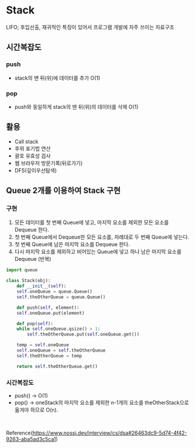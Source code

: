 # Stack

LIFO; 후입선출, 재귀적인 특징이 있어서 프로그램 개발에 자주 쓰이는 자료구조

## 시간복잡도

### push

- stack의 맨 뒤(위)에 데이터를 추가 O(1)

### pop

- push와 동일하게 stack의 맨 뒤(위)의 데이터를 삭제 O(1)

## 활용

- Call stack
- 후위 표기법 연산
- 괄호 유효성 검사
- 웹 브라우저 방문기록(뒤로가기)
- DFS(깊이우선탐색)

## Queue 2개를 이용하여 Stack 구현

### 구현

1. 모든 데이터를 첫 번째 Queue에 넣고, 마지막 요소를 제외한 모든 요소를 Dequeue 한다.
2. 첫 번째 Queue에서 Dequeue한 모든 요소를, 차례대로 두 번째 Queue에 넣는다.
3. 첫 번째 Queue에 남은 마지막 요소를 Dequeue 한다.
4. 다시 마지막 요소를 제외하고 비어있는 Queue에 넣고 하나 남은 마지막 요소를 Dequeue (반복)

```python
import queue

class Stack(obj):
    def __init__(self):
	self.oneQueue = queue.Queue()
	self.theOtherQueue = queue.Queue()

    def push(self, element):
	self.oneQueue.put(element)

    def pop(self):
	while self.oneQueue.qsize() > 1:
		self.theOtherQueue.put(self.oneQueue.get())

	temp = self.oneQueue
	self.oneQueue = self.theOtherQueue
	self.theOtherQueue = temp

	return self.theOtherQueue.get()
```

### 시간복잡도

- push() → O(1)
- pop() → oneStack의 마지막 요소를 제외한 n-1개의 요소를 theOtherStack으로 옮겨야 하므로 O(n). 
  
<br>
  
Reference(https://www.nossi.dev/interview/cs/dsa#26463dc9-5d74-4f42-9263-aba5ad3c5ca1)
